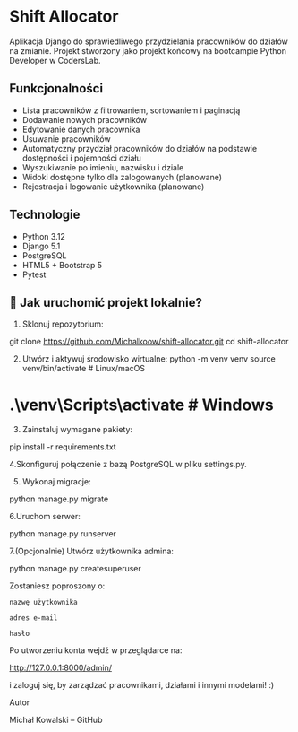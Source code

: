 # Shift Allocator

Aplikacja Django do sprawiedliwego przydzielania pracowników do działów na zmianie. Projekt stworzony jako projekt końcowy na bootcampie Python Developer w CodersLab.

##  Funkcjonalności

-  Lista pracowników z filtrowaniem, sortowaniem i paginacją
-  Dodawanie nowych pracowników
-  Edytowanie danych pracownika
-  Usuwanie pracowników
-  Automatyczny przydział pracowników do działów na podstawie dostępności i pojemności działu
-  Wyszukiwanie po imieniu, nazwisku i dziale
-  Widoki dostępne tylko dla zalogowanych (planowane)
-  Rejestracja i logowanie użytkownika (planowane)

##  Technologie

- Python 3.12
- Django 5.1
- PostgreSQL
- HTML5 + Bootstrap 5
- Pytest

## 🔧 Jak uruchomić projekt lokalnie?
1. Sklonuj repozytorium:


git clone https://github.com/Michalkoow/shift-allocator.git
cd shift-allocator

2. Utwórz i aktywuj środowisko wirtualne:
python -m venv venv
source venv/bin/activate  # Linux/macOS
# .\venv\Scripts\activate  # Windows

3. Zainstaluj wymagane pakiety:

pip install -r requirements.txt

4.Skonfiguruj połączenie z bazą PostgreSQL w pliku settings.py.

5. Wykonaj migracje:

python manage.py migrate

6.Uruchom serwer:

python manage.py runserver

7.(Opcjonalnie) Utwórz użytkownika admina:

python manage.py createsuperuser

Zostaniesz poproszony o:

    nazwę użytkownika

    adres e-mail

    hasło

Po utworzeniu konta wejdź w przeglądarce na:

http://127.0.0.1:8000/admin/

i zaloguj się, by zarządzać pracownikami, działami i innymi modelami! :)


Autor

Michał Kowalski – GitHub






